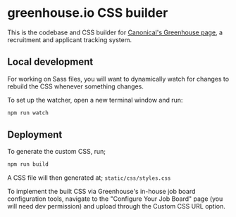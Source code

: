 # greenhouse.io CSS builder

This is the codebase and CSS builder for [Canonical's Greenhouse page](https://boards.greenhouse.io/canonical/), a recruitment and applicant tracking system.

## Local development

For working on Sass files, you will want to dynamically watch for changes to rebuild the CSS whenever something changes.

To set up the watcher, open a new terminal window and run:

``` bash
npm run watch
```

## Deployment

To generate the custom CSS, run;

``` bash
npm run build
```

A CSS file will then generated at; `static/css/styles.css`

To implement the built CSS via Greenhouse's in-house job board configuration tools, navigate to the "Configure Your Job Board" page (you will need dev permission) and upload through the Custom CSS URL option.
